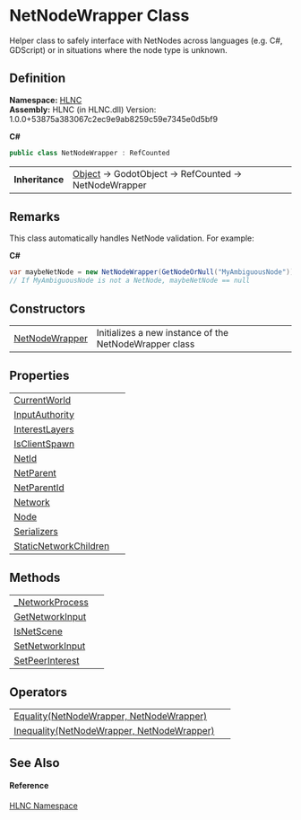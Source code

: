 # NetNodeWrapper Class


Helper class to safely interface with NetNodes across languages (e.g. C#, GDScript) or in situations where the node type is unknown.



## Definition
**Namespace:** <a href="N_HLNC">HLNC</a>  
**Assembly:** HLNC (in HLNC.dll) Version: 1.0.0+53875a383067c2ec9e9ab8259c59e7345e0d5bf9

**C#**
``` C#
public class NetNodeWrapper : RefCounted
```

<table><tr><td><strong>Inheritance</strong></td><td><a href="https://learn.microsoft.com/dotnet/api/system.object" target="_blank" rel="noopener noreferrer">Object</a>  →  GodotObject  →  RefCounted  →  NetNodeWrapper</td></tr>
</table>



## Remarks
This class automatically handles NetNode validation. For example: 

**C#**  
``` C#
var maybeNetNode = new NetNodeWrapper(GetNodeOrNull("MyAmbiguousNode"));
// If MyAmbiguousNode is not a NetNode, maybeNetNode == null
```


## Constructors
<table>
<tr>
<td><a href="M_HLNC_NetNodeWrapper__ctor">NetNodeWrapper</a></td>
<td>Initializes a new instance of the NetNodeWrapper class</td></tr>
</table>

## Properties
<table>
<tr>
<td><a href="P_HLNC_NetNodeWrapper_CurrentWorld">CurrentWorld</a></td>
<td> </td></tr>
<tr>
<td><a href="P_HLNC_NetNodeWrapper_InputAuthority">InputAuthority</a></td>
<td> </td></tr>
<tr>
<td><a href="P_HLNC_NetNodeWrapper_InterestLayers">InterestLayers</a></td>
<td> </td></tr>
<tr>
<td><a href="P_HLNC_NetNodeWrapper_IsClientSpawn">IsClientSpawn</a></td>
<td> </td></tr>
<tr>
<td><a href="P_HLNC_NetNodeWrapper_NetId">NetId</a></td>
<td> </td></tr>
<tr>
<td><a href="P_HLNC_NetNodeWrapper_NetParent">NetParent</a></td>
<td> </td></tr>
<tr>
<td><a href="P_HLNC_NetNodeWrapper_NetParentId">NetParentId</a></td>
<td> </td></tr>
<tr>
<td><a href="P_HLNC_NetNodeWrapper_Network">Network</a></td>
<td> </td></tr>
<tr>
<td><a href="P_HLNC_NetNodeWrapper_Node">Node</a></td>
<td> </td></tr>
<tr>
<td><a href="P_HLNC_NetNodeWrapper_Serializers">Serializers</a></td>
<td> </td></tr>
<tr>
<td><a href="P_HLNC_NetNodeWrapper_StaticNetworkChildren">StaticNetworkChildren</a></td>
<td> </td></tr>
</table>

## Methods
<table>
<tr>
<td><a href="M_HLNC_NetNodeWrapper__NetworkProcess">_NetworkProcess</a></td>
<td> </td></tr>
<tr>
<td><a href="M_HLNC_NetNodeWrapper_GetNetworkInput">GetNetworkInput</a></td>
<td> </td></tr>
<tr>
<td><a href="M_HLNC_NetNodeWrapper_IsNetScene">IsNetScene</a></td>
<td> </td></tr>
<tr>
<td><a href="M_HLNC_NetNodeWrapper_SetNetworkInput">SetNetworkInput</a></td>
<td> </td></tr>
<tr>
<td><a href="M_HLNC_NetNodeWrapper_SetPeerInterest">SetPeerInterest</a></td>
<td> </td></tr>
</table>

## Operators
<table>
<tr>
<td><a href="M_HLNC_NetNodeWrapper_op_Equality">Equality(NetNodeWrapper, NetNodeWrapper)</a></td>
<td> </td></tr>
<tr>
<td><a href="M_HLNC_NetNodeWrapper_op_Inequality">Inequality(NetNodeWrapper, NetNodeWrapper)</a></td>
<td> </td></tr>
</table>

## See Also


#### Reference
<a href="N_HLNC">HLNC Namespace</a>  

